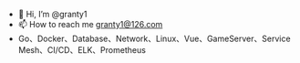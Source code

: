 - 👋 Hi, I’m @granty1
- 📫 How to reach me granty1@126.com
- Go、Docker、Database、Network、Linux、Vue、GameServer、Service Mesh、CI/CD、ELK、Prometheus
